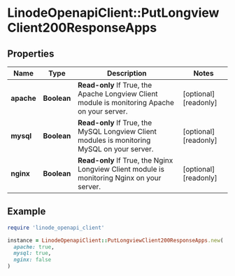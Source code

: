 # LinodeOpenapiClient::PutLongviewClient200ResponseApps

## Properties

| Name | Type | Description | Notes |
| ---- | ---- | ----------- | ----- |
| **apache** | **Boolean** | __Read-only__ If True, the Apache Longview Client module is monitoring Apache on your server. | [optional][readonly] |
| **mysql** | **Boolean** | __Read-only__ If True, the MySQL Longview Client modules is monitoring MySQL on your server. | [optional][readonly] |
| **nginx** | **Boolean** | __Read-only__ If True, the Nginx Longview Client module is monitoring Nginx on your server. | [optional][readonly] |

## Example

```ruby
require 'linode_openapi_client'

instance = LinodeOpenapiClient::PutLongviewClient200ResponseApps.new(
  apache: true,
  mysql: true,
  nginx: false
)
```

